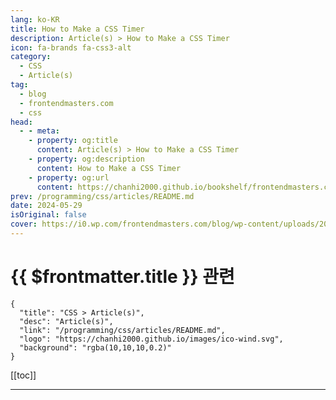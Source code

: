 ```yaml
---
lang: ko-KR
title: How to Make a CSS Timer
description: Article(s) > How to Make a CSS Timer
icon: fa-brands fa-css3-alt
category: 
  - CSS
  - Article(s)
tag: 
  - blog
  - frontendmasters.com
  - css
head:
  - - meta:
    - property: og:title
      content: Article(s) > How to Make a CSS Timer
    - property: og:description
      content: How to Make a CSS Timer
    - property: og:url
      content: https://chanhi2000.github.io/bookshelf/frontendmasters.com/how-to-make-a-css-timer.html
prev: /programming/css/articles/README.md
date: 2024-05-29
isOriginal: false
cover: https://i0.wp.com/frontendmasters.com/blog/wp-content/uploads/2024/05/pexels-photo-1078057.jpeg?resize=768%2C432&ssl=1
---
```


# {{ $frontmatter.title }} 관련

```component VPCard
{
  "title": "CSS > Article(s)",
  "desc": "Article(s)",
  "link": "/programming/css/articles/README.md",
  "logo": "https://chanhi2000.github.io/images/ico-wind.svg",
  "background": "rgba(10,10,10,0.2)"
}
```

[[toc]]

---

<SiteInfo
  name="How to Make a CSS Timer"
  desc="Let's look at using CSS as an efficient alternative to JavaScript for creating simple timers. We'll use modern CSS properties like @property, @keyframes, and pseudo-elements with counter() values."
  url="https://frontendmasters.com/blog/how-to-make-a-css-timer/"
  logo="https://frontendmasters.com/favicon.ico"
  preview="https://i0.wp.com/frontendmasters.com/blog/wp-content/uploads/2024/05/pexels-photo-1078057.jpeg?resize=768%2C432&ssl=1"/>

<!-- TODO: 작성 -->
